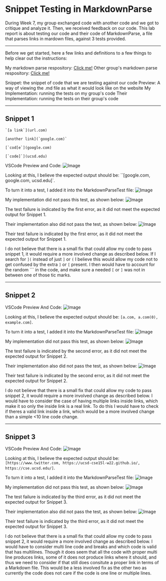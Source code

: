 # Snippet Testing in MarkdownParse
During Week 7, my group exchanged code with another code and we got to critique and analyze it. Then, we received feedback on our code. This lab report is about testing our code and their code of MarkdownParse, a file that parses links in mardown files, against 3 tests provided.

---
Before we get started, here a few links and definitions to a few things to help clear out the instructions:

My markdown parse respository: [Click me!](https://github.com/CaylinCat/CSE15L-Panther)
Other group's markdown parse respository: [Click me!](https://github.com/ShashankVenkatramani/markdown-parse)

Snippet: the snippet of code that we are testing against our code
Preview: A way of viewing the .md file as what it would look like on the website
My Implementation: running the tests on my group's code
Their Implementation: running the tests on their group's code

---
## Snippet 1

```
`[a link`](url.com)

[another link](`google.com)`

[`cod[e`](google.com)

[`code]`](ucsd.edu)
```
VSCode Preview and Code: ![Image](/labReport4Images/preview1.PNG)

Looking at this, I believe the expected output should be: ``\[google.com, google.com, ucsd.edu]`.

To turn it into a test, I added it into the MarkdownParseTest file:
![Image](/labReport4Images/addingtests1.PNG)

My implementation did not pass this test, as shown below:
![Image](/labReport4Images/runningcommands.PNG)

The test failure is indicated by the first error, as it did not meet the expected output for Snippet 1.

Their implementation also did not pass the test, as shown below:
![Image](/labReport4Images/runningcommands2.PNG)

Their test failure is indicated by the first error, as it did not meet the expected output for Snippet 1.

I do not believe that there is a small fix that could allow my code to pass snippet 1, it would require a more involved change as described below. If I search for `](` instead of just `]` or `(` I believe this would allow my code not to get confused by the extra `]` or `[` present. I then would have to account for the random ``\` in the code, and make sure a needed `[` or `]` was not in between one of those tic marks.

---
## Snippet 2

VSCode Preview And Code: ![Image](/labReport4Images/preview2.PNG)

Looking at this, I believe the expected output should be: `[a.com, a.com(0), example.com]`.

To turn it into a test, I added it into the MarkdownParseTest file:
![Image](/labReport4Images/addingtests2.PNG)

My implementation did not pass this test, as shown below:
![Image](/labReport4Images/runningcommands.PNG)

The test failure is indicated by the second error, as it did not meet the expected output for Snippet 2.

Their implementation also did not pass the test, as shown below:
![Image](/labReport4Images/runningcommands2.PNG)

Their test failure is indicated by the second error, as it did not meet the expected output for Snippet 2.

I do not believe that there is a small fix that could allow my code to pass snippet 2, it would require a more involved change as described below. I would have to consider the case of having multiple links inside links, which make it so only the inside link is a real link. To do this I would have to check if theres a valid link inside a link, which would be a more involved change than a simple <10 line code change.

---
## Snippet 3

VSCode Preview And Code: ![Image](/labReport4Images/preview3.PNG)

Looking at this, I believe the expected output should be: `[https://www.twitter.com, https://ucsd-cse15l-w22.github.io/, https://cse.ucsd.edu/]`.

To turn it into a test, I added it into the MarkdownParseTest file:
![Image](/labReport4Images/addingtests3.PNG)

My implementation did not pass this test, as shown below:
![Image](/labReport4Images/runningcommands.PNG)

The test failure is indicated by the third error, as it did not meet the expected output for Snippet 3.

Their implementation also did not pass the test, as shown below:
![Image](/labReport4Images/runningcommands2.PNG)

Their test failure is indicated by the third error, as it did not meet the expected output for Snippet 3.

I do not believe that there is a small fix that could allow my code to pass snippet 2, it would require a more involved change as described below. I would have to consider multi line code and breaks and which code is valid that has multilines. Though it does seem that all the code with proper multi line produces links, some of it does not produce links where it should, and thus we need to consider if that still does consitute a proper link in terms of a Markdown file. This would be a less involved fix as the other two as currently the code does not care if the code is one line or multiple lines.